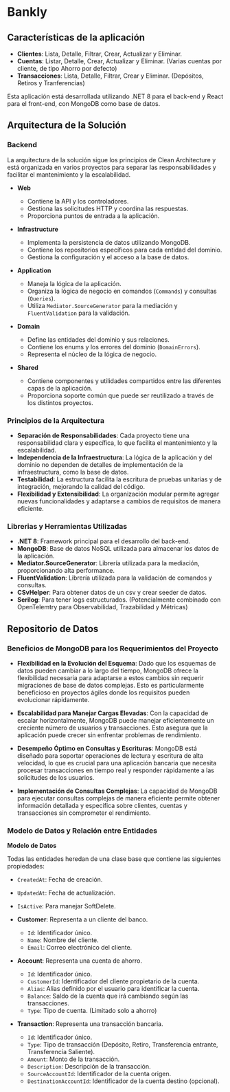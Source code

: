 # Bankly

## Características de la aplicación
- **Clientes**: Lista, Detalle, Filtrar, Crear, Actualizar y Eliminar.
- **Cuentas**: Listar, Detalle, Crear, Actualizar y Eliminar. (Varias cuentas por cliente, de tipo Ahorro por defecto)
- **Transacciones**: Lista, Detalle, Filtrar, Crear y Eliminar. (Depósitos, Retiros y Tranferencias)

Esta aplicación está desarrollada utilizando .NET 8 para el back-end y React para el front-end, con MongoDB como base de datos.

## Arquitectura de la Solución

### Backend
La arquitectura de la solución sigue los principios de Clean Architecture y está organizada en varios proyectos para separar las responsabilidades y facilitar el mantenimiento y la escalabilidad.

- **Web**
  - Contiene la API y los controladores.
  - Gestiona las solicitudes HTTP y coordina las respuestas.
  - Proporciona puntos de entrada a la aplicación.

- **Infrastructure**
  - Implementa la persistencia de datos utilizando MongoDB.
  - Contiene los repositorios específicos para cada entidad del dominio.
  - Gestiona la configuración y el acceso a la base de datos.

- **Application**
  - Maneja la lógica de la aplicación.
  - Organiza la lógica de negocio en comandos (`Commands`) y consultas (`Queries`).
  - Utiliza `Mediator.SourceGenerator` para la mediación y `FluentValidation` para la validación.

- **Domain**
  - Define las entidades del dominio y sus relaciones.
  - Contiene los enums y los errores del dominio (`DomainErrors`).
  - Representa el núcleo de la lógica de negocio.

- **Shared**
  - Contiene componentes y utilidades compartidos entre las diferentes capas de la aplicación.
  - Proporciona soporte común que puede ser reutilizado a través de los distintos proyectos.

### Principios de la Arquitectura

- **Separación de Responsabilidades**: Cada proyecto tiene una responsabilidad clara y específica, lo que facilita el mantenimiento y la escalabilidad.
- **Independencia de la Infraestructura**: La lógica de la aplicación y del dominio no dependen de detalles de implementación de la infraestructura, como la base de datos.
- **Testabilidad**: La estructura facilita la escritura de pruebas unitarias y de integración, mejorando la calidad del código.
- **Flexibilidad y Extensibilidad**: La organización modular permite agregar nuevas funcionalidades y adaptarse a cambios de requisitos de manera eficiente.

### Librerias y Herramientas Utilizadas

- **.NET 8**: Framework principal para el desarrollo del back-end.
- **MongoDB**: Base de datos NoSQL utilizada para almacenar los datos de la aplicación.
- **Mediator.SourceGenerator**: Librería utilizada para la mediación, proporcionando alta performance.
- **FluentValidation**: Librería utilizada para la validación de comandos y consultas.
- **CSvHelper**: Para obtener datos de un csv y crear seeder de datos.
- **Serilog**: Para tener logs estructurados. (Potencialmente combinado con OpenTelemtry para Observabilidad, Trazabilidad y Métricas)


## Repositorio de Datos

### Beneficios de MongoDB para los Requerimientos del Proyecto

- **Flexibilidad en la Evolución del Esquema**: Dado que los esquemas de datos pueden cambiar a lo largo del tiempo, MongoDB ofrece la flexibilidad necesaria para adaptarse a estos cambios sin requerir migraciones de base de datos complejas. Esto es particularmente beneficioso en proyectos ágiles donde los requisitos pueden evolucionar rápidamente.

- **Escalabilidad para Manejar Cargas Elevadas**: Con la capacidad de escalar horizontalmente, MongoDB puede manejar eficientemente un creciente número de usuarios y transacciones. Esto asegura que la aplicación puede crecer sin enfrentar problemas de rendimiento.

- **Desempeño Óptimo en Consultas y Escrituras**: MongoDB está diseñado para soportar operaciones de lectura y escritura de alta velocidad, lo que es crucial para una aplicación bancaria que necesita procesar transacciones en tiempo real y responder rápidamente a las solicitudes de los usuarios.

- **Implementación de Consultas Complejas**: La capacidad de MongoDB para ejecutar consultas complejas de manera eficiente permite obtener información detallada y específica sobre clientes, cuentas y transacciones sin comprometer el rendimiento.

### Modelo de Datos y Relación entre Entidades

**Modelo de Datos**

Todas las entidades heredan de una clase base que contiene las siguientes propiedades:

  - `CreatedAt`: Fecha de creación.
  - `UpdatedAt`: Fecha de actualización.
  - `IsActive`: Para manejar SoftDelete.

- **Customer**: Representa a un cliente del banco.
  - `Id`: Identificador único.
  - `Name`: Nombre del cliente.
  - `Email`: Correo electrónico del cliente.

- **Account**: Representa una cuenta de ahorro.
  - `Id`: Identificador único.
  - `CustomerId`: Identificador del cliente propietario de la cuenta.
  - `Alias`: Alias definido por el usuario para identificar la cuenta.
  - `Balance`: Saldo de la cuenta que irá cambiando según las transacciones.
  - `Type`: Tipo de cuenta. (Limitado solo a ahorro)

- **Transaction**: Representa una transacción bancaria.
  - `Id`: Identificador único.
  - `Type`: Tipo de transacción (Depósito, Retiro, Transferencia entrante, Transferencia Saliente).
  - `Amount`: Monto de la transacción.
  - `Description`: Descripción de la transacción.
  - `SourceAccountId`: Identificador de la cuenta origen.
  - `DestinationAccountId`: Identificador de la cuenta destino (opcional).

